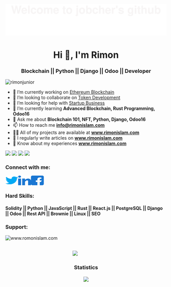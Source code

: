 <img src="https://raw.githubusercontent.com/BEPb/BEPb/5c63fa170d1cbbb0b1974f05a3dbe6aca3f5b7f3/assets/Bottom_up.svg" height="50%" width="100%" />
<h1 align="center">Hi 👋, I'm Rimon</h1>
<h3 align="center">Blockchain || Python || Django || Odoo || Developer</h3>
<p align="left"> <img src="https://komarev.com/ghpvc/?username=rimonjunior&label=Profile%20views&color=0e75b6&style=flat" alt="rimonjunior" /> </p>

- 🔭 I’m currently working on [Ethereum Blockchain](www.rimonislam.com)
- 👯 I’m looking to collaborate on [Token Development](www.rimonislam.com)
- 🤝 I’m looking for help with [Startup Business](www.rimonislam.com)
- 🌱 I’m currently learning **Advanced Blockchain, Rust Programming, Odoo16**
- 💬 Ask me about **Blockchain 101, NFT, Python, Django, Odoo16**
- 📫 How to reach me **info@rimonislam.com**
- 👨‍💻 All of my projects are available at **www.rimonislam.com**
- 📝 I regularly write articles on **www.rimonislam.com**
- 📄 Know about my experiences **www.rimonislam.com**

<div> <a href="https://twitter.com/md_rimonislam" target="_blank"><img src="https://img.shields.io/badge/Twitter-1DA1F2?style=for-the-badge&logo=twitter&logoColor=white" target="_blank"></a>
<a href="https://www.linkedin.com/in/rimonislam" target="_blank"><img src="https://img.shields.io/badge/LinkedIn-0077B5?style=for-the-badge&logo=linkedin&logoColor=white" target="_blank"></a>
<a href="https://github.com/rimonjunior" target="_blank"><img src="https://img.shields.io/badge/GitHub-100000?style=for-the-badge&logo=github&logoColor=white" target="_blank"></a>
<a href = "mailto:info@rimonislam.com"><img src="https://img.shields.io/badge/-Gmail-%23333?style=for-the-badge&logo=gmail&logoColor=white" target="_blank"></a>
</div><h3 align="left">Connect with me:</h3>
<p align="left">
<a href="https://twitter.com/md_rimonislam" target="blank"><img align="center" src="https://raw.githubusercontent.com/teamedwardforever/Readme-Generator/71f25dd8b98329b168142a6b782a107b75eab178/svg/Social/twitter.svg" alt="md_rimonislam" height="30" width="40" /></a><a href="https://linkedin.com/in/rimonislam" target="blank"><img align="center" src="https://raw.githubusercontent.com/teamedwardforever/Readme-Generator/71f25dd8b98329b168142a6b782a107b75eab178/svg/Social/linked-in-alt.svg" alt="rimonislam" height="30" width="40" /></a><a href="https://fb.com/rimonislam.info" target="blank"><img align="center" src="https://raw.githubusercontent.com/teamedwardforever/Readme-Generator/71f25dd8b98329b168142a6b782a107b75eab178/svg/Social/facebook.svg" alt="rimonislam.info" height="30" width="40" /></a></p>

<h3 align="left">Hard Skills:</h3>
<h4 align="left">Solidity || Python || JavaScript || Rust || React.js || PostgreSQL || Django || Odoo || Rest API || Brownie || Linux || SEO
</h4>

<h3 align="left">Support:</h3>
<p><a href="www.romonislam.com"> <img align="left" src="https://cdn.buymeacoffee.com/buttons/v2/default-yellow.png" height="50" width="210" alt="www.romonislam.com" /></a></p><br><br>

<img src="https://user-images.githubusercontent.com/73097560/115834477-dbab4500-a447-11eb-908a-139a6edaec5c.gif"><h3 align="center">Statistics</h3>
<div align="center">
<a href="https://github.com/rimonjunior">
<img align="center" src="http://github-profile-summary-cards.vercel.app/api/cards/profile-details?username=rimonjunior&theme=2077" height="180em" />
</div>
